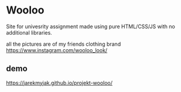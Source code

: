 # Wooloo
Site for univesrity assignment made using pure HTML/CSS/JS with no additional libraries. 

all the pictures are of my friends clothing brand
https://www.instagram.com/wooloo_look/

## demo
https://jarekmyjak.github.io/projekt-wooloo/
